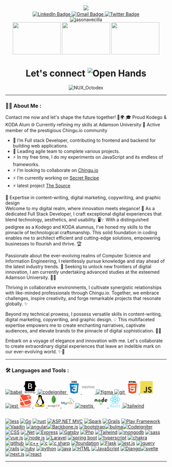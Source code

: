 <div id="header" align="center">
  <img src="https://media.giphy.com/media/M9gbBd9nbDrOTu1Mqx/giphy.gif" width="100"/>

  <div id="badges">
  <a target="_blank" href="https://www.linkedin.com/in/Jasonavecilla/">
    <img src="https://img.shields.io/badge/LinkedIn-blue?style=for-the-badge&logo=linkedin&logoColor=white" alt="LinkedIn Badge"/>
  </a>
  <a target="_blank" href="avecillajason77@gmail.com">
    <img src="https://img.shields.io/badge/Email-whitesmoke?style=for-the-badge&logo=gmail&logoColor=red" alt="Gmail Badge"/>
  </a>
  <a target="_blank" href="">
    <img src="https://img.shields.io/badge/Portfolio-blue?style=for-the-badge&logo=javascript&logoColor=#F7DF1E" alt="Twitter Badge"/>
  </a>
</div>
<img src="https://komarev.com/ghpvc/?username=jasonavecilla&label=Profile%20views&color=0e75b6&style=flat" alt="jasonavecilla" /> <br>
  <img src="https://scontent.fmnl33-1.fna.fbcdn.net/v/t1.15752-9/382244389_1345456619725329_5611168585366587509_n.jpg?_nc_cat=102&ccb=1-7&_nc_sid=8cd0a2&_nc_eui2=AeFA8mkvVu7r5kQwE8Wk-6MNIU1tC_v7x2UhTW0L-_vHZQnWD-MJpZSewDMr-dDuBOKT5gsjfXvsaV2yRJzSTkmg&_nc_ohc=Agl2zwFf2ycAX-NvXIi&_nc_ht=scontent.fmnl33-1.fna&oh=03_AdTzromoqSqLoio0lzTEoZ5shIeE3Nv7iTF71GrMihcFyg&oe=65850C0F" alt="" width="150" height="100">
  <img src="https://scontent.fmnl33-4.fna.fbcdn.net/v/t1.15752-9/384531107_814062557166726_6174014987154768819_n.jpg?stp=dst-jpg_s2048x2048&_nc_cat=111&ccb=1-7&_nc_sid=8cd0a2&_nc_eui2=AeEWDnin62klPVylAKyJQ66TfN5EMQ8rMKR83kQxDyswpC5dZYm6UQSqjiGHFN61Y4v4TgnMsyuStVdnw0Ursqa_&_nc_ohc=2oQBTetZMqwAX96Qnyo&_nc_ht=scontent.fmnl33-4.fna&oh=03_AdTpX_miyUKxUW-V3hb6_BMWeN-8C_JVqWAnGDwe1hSieQ&oe=65850EB6" width="150" height="100">
  <img src="https://scontent.fmnl33-2.fna.fbcdn.net/v/t1.15752-9/371461868_2271105676415984_270992046111724909_n.jpg?_nc_cat=105&ccb=1-7&_nc_sid=8cd0a2&_nc_eui2=AeGfvlY5S4M_1IfV3m1-k0SnL1Nfb9g6eXgvU19v2Dp5eB7dLeWfBh_s2qxrcvr7OOIz5_NyLihLkJpVGdnOlLcZ&_nc_ohc=B2eAB6s60lQAX_EN0uw&_nc_ht=scontent.fmnl33-2.fna&oh=03_AdQnPBDSqzXnk8et5X4up9jxBhWBlYYo2gjO5lWezzdNgw&oe=65851FA9" alt="" width="150" height="100">
  <h1>
  Let's connect
  <img src="https://raw.githubusercontent.com/Tarikul-Islam-Anik/Animated-Fluent-Emojis/master/Emojis/Hand%20gestures/Open%20Hands.png" alt="Open Hands" width="50" height="50" />
</h1>
</div>
  <div align="center">
      <img src="https://user-images.githubusercontent.com/74038190/212741999-016fddbd-617a-4448-8042-0ecf907aea25.gif" width="400" alt="NUX_Octodex">
  </div>
  
  ---
  
### :man_technologist: About Me :
Contact me now and let's shape the future together! 💌🌍
🎓 Proud Kodego & KODA Alum
🌐 Currently refining my skills at Adamson University
🚀 Active member of the prestigious Chingu.io community
- :telescope: I’m  Full stack Developer, contributing to frontend and backend for building web applications.
- :seedling: Leading agile team to complete various projects.
- :zap: In my free time, I do my experiments on JavaScript and its endless of frameworks.
- :zap:  I’m looking to collaborate on [Chingu.io](https://main--secreterecipes.netlify.app/)
- :zap:  I’m currently working on [Secret Recipe](https://main--secreterecipes.netlify.app/)
- :zap:  latest project [The Source](https://llanes.wd49p.com/02-mp/pages/)



💼 Expertise in content-writing, digital marketing, copywriting, and graphic design  <br>
Welcome to my digital realm, where innovation meets elegance! 🌟 As a dedicated Full Stack Developer, I craft exceptional digital experiences that blend technology, aesthetics, and usability. 🖥️✨
With a distinguished pedigree as a Kodego and KODA alumnus, I've honed my skills to the pinnacle of technological craftsmanship. This solid foundation in coding enables me to architect efficient and cutting-edge solutions, empowering businesses to flourish and thrive. 🏆

Passionate about the ever-evolving realms of Computer Science and Information Engineering, I relentlessly pursue knowledge and stay ahead of the latest industry trends. 🚀 Seeking to unlock new frontiers of digital innovation, I am currently undertaking advanced studies at the esteemed Adamson University. 📘🧪

Thriving in collaborative environments, I cultivate synergistic relationships with like-minded professionals through Chingu.io. Together, we embrace challenges, inspire creativity, and forge remarkable projects that resonate globally. ✨

Beyond my technical prowess, I possess versatile skills in content-writing, digital marketing, copywriting, and graphic design. 💡 This multifaceted expertise empowers me to create enchanting narratives, captivate audiences, and elevate brands to the pinnacle of digital sophistication. 📝💎

Embark on a voyage of elegance and innovation with me. Let's collaborate to create extraordinary digital experiences that leave an indelible mark on our ever-evolving world. ✨💼



  
  
---

### :hammer_and_wrench: Languages and Tools :
<div>
<p align="left"> <a href="https://babeljs.io/" target="_blank" rel="noreferrer"> <img src="https://www.vectorlogo.zone/logos/babeljs/babeljs-icon.svg" alt="babel" width="40" height="40"/> </a> <a href="https://getbootstrap.com" target="_blank" rel="noreferrer"> <img src="https://raw.githubusercontent.com/devicons/devicon/master/icons/bootstrap/bootstrap-plain-wordmark.svg" alt="bootstrap" width="40" height="40"/> </a> <a href="https://codeigniter.com" target="_blank" rel="noreferrer"> <img src="https://cdn.worldvectorlogo.com/logos/codeigniter.svg" alt="codeigniter" width="40" height="40"/> </a> <a href="https://www.w3schools.com/css/" target="_blank" rel="noreferrer"> <img src="https://raw.githubusercontent.com/devicons/devicon/master/icons/css3/css3-original-wordmark.svg" alt="css3" width="40" height="40"/> </a> <a href="https://expressjs.com" target="_blank" rel="noreferrer"> <img src="https://raw.githubusercontent.com/devicons/devicon/master/icons/express/express-original-wordmark.svg" alt="express" width="40" height="40"/> </a> <a href="https://www.figma.com/" target="_blank" rel="noreferrer"> <img src="https://www.vectorlogo.zone/logos/figma/figma-icon.svg" alt="figma" width="40" height="40"/> </a> <a href="https://git-scm.com/" target="_blank" rel="noreferrer"> <img src="https://www.vectorlogo.zone/logos/git-scm/git-scm-icon.svg" alt="git" width="40" height="40"/> </a> <a href="https://www.w3.org/html/" target="_blank" rel="noreferrer"> <img src="https://raw.githubusercontent.com/devicons/devicon/master/icons/html5/html5-original-wordmark.svg" alt="html5" width="40" height="40"/> </a> <a href="https://developer.mozilla.org/en-US/docs/Web/JavaScript" target="_blank" rel="noreferrer"> <img src="https://raw.githubusercontent.com/devicons/devicon/master/icons/javascript/javascript-original.svg" alt="javascript" width="40" height="40"/> </a> <a href="https://jestjs.io" target="_blank" rel="noreferrer"> <img src="https://www.vectorlogo.zone/logos/jestjsio/jestjsio-icon.svg" alt="jest" width="40" height="40"/> </a> <a href="https://laravel.com/" target="_blank" rel="noreferrer"> <img src="https://raw.githubusercontent.com/devicons/devicon/master/icons/laravel/laravel-plain-wordmark.svg" alt="laravel" width="40" height="40"/> </a> <a href="https://www.linux.org/" target="_blank" rel="noreferrer"> <img src="https://raw.githubusercontent.com/devicons/devicon/master/icons/linux/linux-original.svg" alt="linux" width="40" height="40"/> </a> <a href="https://www.mongodb.com/" target="_blank" rel="noreferrer"> <img src="https://raw.githubusercontent.com/devicons/devicon/master/icons/mongodb/mongodb-original-wordmark.svg" alt="mongodb" width="40" height="40"/> </a> <a href="https://www.mysql.com/" target="_blank" rel="noreferrer"> <img src="https://raw.githubusercontent.com/devicons/devicon/master/icons/mysql/mysql-original-wordmark.svg" alt="mysql" width="40" height="40"/> </a> <a href="https://nextjs.org/" target="_blank" rel="noreferrer"> <img src="https://cdn.worldvectorlogo.com/logos/nextjs-2.svg" alt="nextjs" width="40" height="40"/> </a> <a href="https://nodejs.org" target="_blank" rel="noreferrer"> <img src="https://raw.githubusercontent.com/devicons/devicon/master/icons/nodejs/nodejs-original-wordmark.svg" alt="nodejs" width="40" height="40"/> </a> <a href="https://reactjs.org/" target="_blank" rel="noreferrer"> <img src="https://raw.githubusercontent.com/devicons/devicon/master/icons/react/react-original-wordmark.svg" alt="react" width="40" height="40"/> </a> <a href="https://tailwindcss.com/" target="_blank" rel="noreferrer"> <img src="https://www.vectorlogo.zone/logos/tailwindcss/tailwindcss-icon.svg" alt="tailwind" width="40" height="40"/> </a> </p>

  <br>
 <a href='https://github.com/shivamkapasia0' target="_blank"><img alt='less' src='https://img.shields.io/badge/less-100000?style=for-the-badge&logo=less&logoColor=white&labelColor=black&color=black'/></a>
<a href='https://github.com/shivamkapasia0' target="_blank"><img alt='Go' src='https://img.shields.io/badge/Go_lang-100000?style=for-the-badge&logo=Go&logoColor=white&labelColor=black&color=black'/></a>
<a href='https://github.com/shivamkapasia0' target="_blank"><img alt='rust' src='https://img.shields.io/badge/rust-100000?style=for-the-badge&logo=rust&logoColor=white&labelColor=black&color=black'/></a>
<a href='https://github.com/shivamkapasia0' target="_blank"><img alt='ASP.NET MVC' src='https://img.shields.io/badge/ASP.NET_MVC-100000?style=for-the-badge&logo=ASP.NET MVC&logoColor=white&labelColor=black&color=black'/></a>
<a href='https://github.com/shivamkapasia0' target="_blank"><img alt='Spark' src='https://img.shields.io/badge/Spark-100000?style=for-the-badge&logo=Spark&logoColor=white&labelColor=black&color=black'/></a>
<a href='https://github.com/shivamkapasia0' target="_blank"><img alt='Grails' src='https://img.shields.io/badge/Grails-100000?style=for-the-badge&logo=Grails&logoColor=white&labelColor=black&color=black'/></a>
<a href='https://github.com/shivamkapasia0' target="_blank"><img alt='Play Framework' src='https://img.shields.io/badge/Play_Framework-100000?style=for-the-badge&logo=Play Framework&logoColor=white&labelColor=black&color=black'/></a>
<a href='https://github.com/shivamkapasia0' target="_blank"><img alt='Vaadin' src='https://img.shields.io/badge/Vaadin-100000?style=for-the-badge&logo=Vaadin&logoColor=white&labelColor=black&color=black'/></a>
<a href='https://github.com/shivamkapasia0' target="_blank"><img alt='angular' src='https://img.shields.io/badge/angular-100000?style=for-the-badge&logo=angular&logoColor=white&labelColor=black&color=black'/></a><a href='https://github.com/shivamkapasia0' target="_blank"><img alt='Backbone.js' src='https://img.shields.io/badge/backbone.js-100000?style=for-the-badge&logo=Backbone.js&logoColor=white&labelColor=black&color=black'/></a> <a href='https://github.com/shivamkapasia0' target="_blank"><img alt='bootstrap' src='https://img.shields.io/badge/bootstrap-100000?style=for-the-badge&logo=bootstrap&logoColor=white&labelColor=black&color=black'/></a><a href='https://github.com/shivamkapasia0' target="_blank"><img alt='bulma' src='https://img.shields.io/badge/bulma-100000?style=for-the-badge&logo=bulma&logoColor=white&labelColor=black&color=black'/></a><a href='https://github.com/shivamkapasia0' target="_blank"><img alt='Codeigniter' src='https://img.shields.io/badge/Codeigniter-100000?style=for-the-badge&logo=Codeigniter&logoColor=white&labelColor=black&color=black'/></a> <a href='https://github.com/shivamkapasia0' target="_blank"><img alt='CSS' src='https://img.shields.io/badge/CSS-100000?style=for-the-badge&logo=CSS&logoColor=white&labelColor=black&color=black'/></a>  <a href='https://github.com/shivamkapasia0' target="_blank"><img alt='.Net' src='https://img.shields.io/badge/.Net-100000?style=for-the-badge&logo=.Net&logoColor=white&labelColor=black&color=black'/></a>   <a href='https://github.com/shivamkapasia0' target="_blank"><img alt='Express' src='https://img.shields.io/badge/Express-100000?style=for-the-badge&logo=Express&logoColor=white&labelColor=black&color=black'/></a>  <a href='https://github.com/shivamkapasia0' target="_blank"><img alt='Gatsby' src='https://img.shields.io/badge/Gatsby-100000?style=for-the-badge&logo=Gatsby&logoColor=white&labelColor=black&color=black'/></a>  <a href='https://github.com/shivamkapasia0' target="_blank"><img alt='Php' src='https://img.shields.io/badge/Php-100000?style=for-the-badge&logo=Php&logoColor=white&labelColor=black&color=black'/></a> <a href='https://github.com/shivamkapasia0' target="_blank"><img alt='Tailwind' src='https://img.shields.io/badge/tailwind-100000?style=for-the-badge&logo=Tailwind&logoColor=white&labelColor=black&color=black'/></a>  <a href='https://github.com/shivamkapasia0' target="_blank"><img alt='mongodb' src='https://img.shields.io/badge/mongodb-100000?style=for-the-badge&logo=mongodb&logoColor=white&labelColor=black&color=black'/></a>   <a href='https://github.com/shivamkapasia0' target="_blank"><img alt='sass' src='https://img.shields.io/badge/sass-100000?style=for-the-badge&logo=sass&logoColor=white&labelColor=black&color=black'/></a>   <a href='https://github.com/shivamkapasia0' target="_blank"><img alt='vue js' src='https://img.shields.io/badge/vue_js-100000?style=for-the-badge&logo=vue js&logoColor=white&labelColor=black&color=black'/></a>  <a href='https://github.com/shivamkapasia0' target="_blank"><img alt='node js' src='https://img.shields.io/badge/node_js-100000?style=for-the-badge&logo=node js&logoColor=white&labelColor=black&color=black'/></a>   <a href='https://github.com/shivamkapasia0' target="_blank"><img alt='Laravel' src='https://img.shields.io/badge/Laravel-100000?style=for-the-badge&logo=Laravel&logoColor=white&labelColor=black&color=black'/></a>  <a href='https://github.com/shivamkapasia0' target="_blank"><img alt='spring boot' src='https://img.shields.io/badge/spring_boot-100000?style=for-the-badge&logo=spring boot&logoColor=white&labelColor=black&color=black'/></a>   <a href='https://github.com/shivamkapasia0' target="_blank"><img alt='typerscript' src='https://img.shields.io/badge/typerscript-100000?style=for-the-badge&logo=typerscript&logoColor=white&labelColor=black&color=black'/></a>   <a href='https://github.com/shivamkapasia0' target="_blank"><img alt='chakra' src='https://img.shields.io/badge/chakra-100000?style=for-the-badge&logo=chakra&logoColor=white&labelColor=black&color=black'/></a>   <a href='https://github.com/shivamkapasia0' target="_blank"><img alt='github' src='https://img.shields.io/badge/github-100000?style=for-the-badge&logo=github&logoColor=white&labelColor=black&color=black'/></a>   <a href='https://github.com/shivamkapasia0' target="_blank"><img alt='c++' src='https://img.shields.io/badge/c++-100000?style=for-the-badge&logo=c++&logoColor=white&labelColor=black&color=black'/></a>   <a href='https://github.com/shivamkapasia0' target="_blank"><img alt='c' src='https://img.shields.io/badge/C-100000?style=for-the-badge&logo=c&logoColor=white&labelColor=black&color=black'/></a>  <a href='https://github.com/shivamkapasia0' target="_blank"><img alt='c sharp' src='https://img.shields.io/badge/c_sharp-100000?style=for-the-badge&logo=c sharp&logoColor=white&labelColor=black&color=black'/></a>  <a href='https://github.com/shivamkapasia0' target="_blank"><img alt='foundation' src='https://img.shields.io/badge/foundation-100000?style=for-the-badge&logo=foundation&logoColor=white&labelColor=black&color=black'/></a>    <a href='https://github.com/shivamkapasia0' target="_blank"><img alt='Flask' src='https://img.shields.io/badge/Flask-100000?style=for-the-badge&logo=Flask&logoColor=white&labelColor=black&color=black'/></a>   <a href='https://github.com/shivamkapasia0' target="_blank"><img alt='jest.js' src='https://img.shields.io/badge/jest.js-100000?style=for-the-badge&logo=jest.js&logoColor=white&labelColor=black&color=black'/></a> <a href='https://github.com/shivamkapasia0' target="_blank"><img alt='jquery' src='https://img.shields.io/badge/jquery-100000?style=for-the-badge&logo=jquery&logoColor=white&labelColor=black&color=black'/></a>   <a href='https://github.com/shivamkapasia0' target="_blank"><img alt='rails' src='https://img.shields.io/badge/rails-100000?style=for-the-badge&logo=rails&logoColor=white&labelColor=black&color=black'/></a> <a href='https://github.com/shivamkapasia0' target="_blank"><img alt='ruby' src='https://img.shields.io/badge/rails-100000?style=for-the-badge&logo=ruby&logoColor=white&labelColor=black&color=black'/></a> <a href='https://github.com/shivamkapasia0' target="_blank"><img alt='python' src='https://img.shields.io/badge/python-100000?style=for-the-badge&logo=python&logoColor=white&labelColor=black&color=black'/></a> <a href='https://github.com/shivamkapasia0' target="_blank"><img alt='java' src='https://img.shields.io/badge/java-100000?style=for-the-badge&logo=java&logoColor=white&labelColor=black&color=black'/></a>  <a href='https://github.com/shivamkapasia0' target="_blank"><img alt='HTML' src='https://img.shields.io/badge/HTML-100000?style=for-the-badge&logo=HTML&logoColor=white&labelColor=black&color=black'/></a>   <a href='https://github.com/shivamkapasia0' target="_blank"><img alt='JavaScript' src='https://img.shields.io/badge/JavaScript-100000?style=for-the-badge&logo=JavaScript&logoColor=white&labelColor=black&color=black'/></a>     <a href='https://github.com/shivamkapasia0' target="_blank"><img alt='Django' src='https://img.shields.io/badge/Django-100000?style=for-the-badge&logo=Django&logoColor=white&labelColor=black&color=black'/></a><a href='https://github.com/shivamkapasia0' target="_blank"><img alt='svelte' src='https://img.shields.io/badge/svelte-100000?style=for-the-badge&logo=svelte&logoColor=white&labelColor=black&color=black'/></a> 
<a href='https://github.com/shivamkapasia0' target="_blank"><img alt='next.js' src='https://img.shields.io/badge/next_js-100000?style=for-the-badge&logo=next.js&logoColor=white&labelColor=black&color=black'/></a>
<a href='https://github.com/shivamkapasia0' target="_blank"><img alt='react' src='https://img.shields.io/badge/reactnative-100000?style=for-the-badge&logo=react&logoColor=white&labelColor=black&color=black'/></a>
</div>

---

